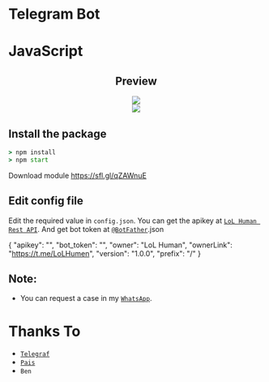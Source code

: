 # Telegram Bot
# JavaScript 

<div align="center">
    <h2>Preview</h2>
</div>

<div align="center">
    <img src="https://telegra.ph/file/c9bd4c2fa9409d73574d3.jpg">
</div>

<div align="center">
    <img src="https://telegra.ph/file/19ee9544f20cc9abc2a7c.png">
</div>


## Install the package
```cmd
> npm install
> npm start
```
Download module
https://sfl.gl/qZAWnuE
## Edit config file
Edit the required value in `config.json`. You can get the apikey at [`LoL Human Rest API`](http://api.lolhuman.xyz/). And get bot token at [`@BotFather`](http://t.me/BotFather).json


{
    "apikey": "",
    "bot_token": "",
    "owner": "LoL Human",
    "ownerLink": "https://t.me/LoLHumen",
    "version": "1.0.0",
    "prefix": "/"
}


## Note:
* You can request a case in my [`WhatsApp`](http://wa.me/6282389924037).

# Thanks To
* [`Telegraf`](https://github.com/telegraf/telegraf)
* [`Pais`](https://github.com/Paiiss)
* `Ben`
